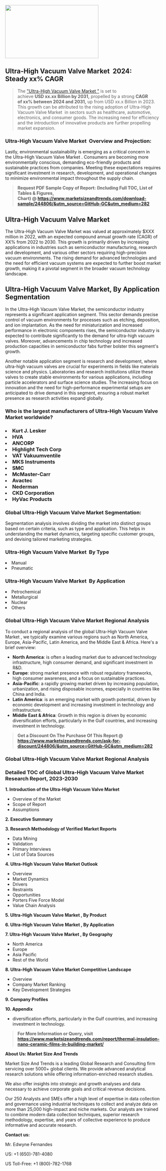 <p><img class="alignnone size-medium wp-image-20088" src="https://ffe5etoiles.com/wp-content/uploads/2024/12/MST1-300x171.png" alt="" width="300" height="171" /></p><h2 id="ember46" class="ember-view reader-text-block__heading-2">Ultra-High Vacuum Valve Market &nbsp;2024: Steady&nbsp;xx% CAGR</h2><blockquote id="ember47" class="ember-view reader-text-block__blockquote">The&nbsp;<a class="app-aware-link " href="https://www.marketsizeandtrends.com/download-sample/244806/&utm_source=GitHub-GC&utm_medium=282" target="_blank" data-test-app-aware-link="">"Ultra-High Vacuum Valve Market "</a>&nbsp;is set to achieve&nbsp;<strong>USD&nbsp;xx.xx&nbsp;Billion by 2031,</strong>&nbsp;propelled by a strong&nbsp;<strong>CAGR of&nbsp;xx% between 2024 and 2031,</strong>&nbsp;up from USD xx.x Billion in 2023. This growth can be attributed to the rising adoption of&nbsp;Ultra-High Vacuum Valve Market &nbsp;in sectors such as healthcare, automotive, electronics, and consumer goods. The increasing need for efficiency and the introduction of innovative products are further propelling market expansion.</blockquote><h3 id="ember48" class="ember-view reader-text-block__heading-3">Ultra-High Vacuum Valve Market &nbsp;Overview and Projection:</h3><p id="ember49" class="ember-view reader-text-block__paragraph">Lastly, environmental sustainability is emerging as a critical concern in the&nbsp;Ultra-High Vacuum Valve Market . Consumers are becoming more environmentally conscious, demanding eco-friendly products and sustainable practices from companies. Meeting these expectations requires significant investment in research, development, and operational changes to minimize environmental impact throughout the supply chain.</p><blockquote id="ember50" class="ember-view reader-text-block__blockquote"><strong>Request PDF Sample Copy of Report: (Including Full TOC, List of Tables &amp; Figures, Chart)&nbsp;@&nbsp;<strong><a href="https://www.marketsizeandtrends.com/download-sample/244806/&utm_source=GitHub-GC&utm_medium=282" target="_blank">https://www.marketsizeandtrends.com/download-sample/244806/&utm_source=GitHub-GC&utm_medium=282</a></strong></strong></blockquote><h3 class=""><h2>Ultra-High Vacuum Valve Market</h2><p>The Ultra-High Vacuum Valve Market was valued at approximately $XXX million in 2022, with an expected compound annual growth rate (CAGR) of XX% from 2022 to 2030. This growth is primarily driven by increasing applications in industries such as semiconductor manufacturing, research and development, and various other sectors requiring high-precision vacuum environments. The rising demand for advanced technologies and the need for efficient vacuum systems are expected to further boost market growth, making it a pivotal segment in the broader vacuum technology landscape.</p><h2>Ultra-High Vacuum Valve Market, By Application Segmentation</h2><p>In the Ultra-High Vacuum Valve Market, the semiconductor industry represents a significant application segment. This sector demands precise control of vacuum environments for processes such as etching, deposition, and ion implantation. As the need for miniaturization and increased performance in electronic components rises, the semiconductor industry is expected to contribute significantly to the demand for ultra-high vacuum valves. Moreover, advancements in chip technology and increased production capacities in semiconductor fabs further bolster this segment's growth.</p><p>Another notable application segment is research and development, where ultra-high vacuum valves are crucial for experiments in fields like materials science and physics. Laboratories and research institutions utilize these valves to create stable environments for various applications, including particle accelerators and surface science studies. The increasing focus on innovation and the need for high-performance experimental setups are anticipated to drive demand in this segment, ensuring a robust market presence as research activities expand globally.</p></h3><h3 id="" class="">Who is the largest manufacturers of&nbsp;Ultra-High Vacuum Valve Market worldwide?</h3><h3 class=""></Li><Li>Kurt J. Lesker</Li><Li> HVA</Li><Li> ANCORP</Li><Li> Highlight Tech Corp</Li><Li> VAT Vakuumventile</Li><Li> MKS Instruments</Li><Li> SMC</Li><Li> McMaster-Carr</Li><Li> Avactec</Li><Li> Nederman</Li><Li> CKD Corporation</Li><Li> HyVac Products</h3><h3 id="ember53" class="ember-view reader-text-block__heading-3">Global&nbsp;Ultra-High Vacuum Valve Market Segmentation:</h3><p id="ember54" class="ember-view reader-text-block__paragraph">Segmentation analysis involves dividing the market into distinct groups based on certain criteria, such as type and application. This helps in understanding the market dynamics, targeting specific customer groups, and devising tailored marketing strategies.</p><h3 id="" class="">Ultra-High Vacuum Valve Market &nbsp;By Type</h3><p></Li><Li>Manual</Li><Li> Pneumatic</p><h3 id="" class="">Ultra-High Vacuum Valve Market &nbsp;By Application</h3><p class=""></Li><Li>Petrochemical</Li><Li> Metallurgical</Li><Li> Nuclear</Li><Li> Others</p><h3 id="ember62" class="ember-view reader-text-block__heading-3">Global Ultra-High Vacuum Valve Market Regional Analysis</h3><p id="ember63" class="ember-view reader-text-block__paragraph">To conduct a regional analysis of the global Ultra-High Vacuum Valve Market , we typically examine various regions such as North America, Europe, Asia-Pacific, Latin America, and the Middle East &amp; Africa. Here's a brief overview:</p><ul><li><strong>North America</strong>: is often a leading market due to advanced technology infrastructure, high consumer demand, and significant investment in R&amp;D.</li><li><strong>Europe</strong>: strong market presence with robust regulatory frameworks, high consumer awareness, and a focus on sustainable practices.</li><li><strong>Asia-Pacific</strong>: a rapidly growing market driven by increasing population, urbanization, and rising disposable incomes, especially in countries like China and India.</li><li><strong>Latin America</strong>: is an emerging market with growth potential, driven by economic development and increasing investment in technology and infrastructure.</li><li><strong>Middle East &amp; Africa</strong>: Growth in this region is driven by economic diversification efforts, particularly in the Gulf countries, and increasing investment in technology.</li></ul><blockquote id="ember61" class="ember-view reader-text-block__blockquote"><strong>Get a Discount On The Purchase Of This Report @ <strong><a href="https://html-cleaner.com/" target="">https://www.marketsizeandtrends.com/ask-for-discount/244806/&utm_source=GitHub-GC&utm_medium=282</a></strong></strong></blockquote><h3 id="ember62" class="ember-view reader-text-block__heading-3">Global Ultra-High Vacuum Valve Market Regional Analysis</h3><h3 id="" class="">Detailed TOC of Global Ultra-High Vacuum Valve Market Research Report, 2023-2030</h3><p id="" class=""><strong>1. Introduction of the Ultra-High Vacuum Valve Market </strong></p><ul><li>Overview of the Market</li><li>Scope of Report</li><li>Assumptions</li></ul><p id="" class=""><strong>2. Executive Summary</strong></p><p id="" class=""><strong>3. Research Methodology of Verified Market Reports</strong></p><ul><li>Data Mining</li><li>Validation</li><li>Primary Interviews</li><li>List of Data Sources</li></ul><p id="" class=""><strong>4. Ultra-High Vacuum Valve Market Outlook</strong></p><ul><li>Overview</li><li>Market Dynamics</li><li>Drivers</li><li>Restraints</li><li>Opportunities</li><li>Porters Five Force Model</li><li>Value Chain Analysis</li></ul><p id="" class=""><strong>5. Ultra-High Vacuum Valve Market , By Product</strong></p><p id="" class=""><strong>6. Ultra-High Vacuum Valve Market , By Application</strong></p><p id="" class=""><strong>7. Ultra-High Vacuum Valve Market , By Geography</strong></p><ul><li>North America</li><li>Europe</li><li>Asia Pacific</li><li>Rest of the World</li></ul><p id="" class=""><strong>8. Ultra-High Vacuum Valve Market Competitive Landscape</strong></p><ul><li>Overview</li><li>Company Market Ranking</li><li>Key Development Strategies</li></ul><p id="" class=""><strong>9. Company Profiles</strong></p><p id="" class=""><strong>10. Appendix</strong></p><ul><li>diversification efforts, particularly in the Gulf countries, and increasing investment in technology.</li></ul><blockquote id="ember65" class="ember-view reader-text-block__blockquote"><strong>For More Information or Query, visit <strong><strong><a href="https://html-cleaner.com/" target="">https://www.marketsizeandtrends.com/report/thermal-insulation-nano-ceramic-films-in-building-market/</a></strong></strong></strong></blockquote><p id="" class=""><strong>About Us: Market Size And Trends</strong></p><p id="" class="">Market Size And Trends is a leading Global Research and Consulting firm servicing over 5000+ global clients. We provide advanced analytical research solutions while offering information-enriched research studies.</p><p id="" class="">We also offer insights into strategic and growth analyses and data necessary to achieve corporate goals and critical revenue decisions.</p><p id="" class="">Our 250 Analysts and SMEs offer a high level of expertise in data collection and governance using industrial techniques to collect and analyze data on more than 25,000 high-impact and niche markets. Our analysts are trained to combine modern data collection techniques, superior research methodology, expertise, and years of collective experience to produce informative and accurate research.</p><p id="" class=""><strong>Contact us:</strong></p><p id="" class="">Mr. Edwyne Fernandes</p><p id="" class="">US: +1 (650)-781-4080</p><p id="" class="">US Toll-Free: +1 (800)-782-1768</p>
